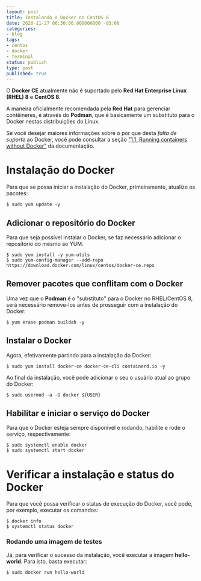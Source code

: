 ```yaml
---
layout: post
title: Instalando o Docker no CentOS 8
date: 2020-11-27 06:30:00.000000000 -03:00
categories:
- blog
tags:
- centos
- docker
- terminal
status: publish
type: post
published: true
---
```


O **Docker CE** atualmente não é suportado pelo **Red Hat Enterprise Linux (RHEL) 8** e **CentOS 8**.

A maneira oficialmente recomendada pela **Red Hat** para gerenciar contêineres, é através do **Podman**, que é basicamente um substituto para o Docker nestas distribuições do Linux.

Se você desejar maiores informações sobre o por que desta *falta de suporte* ao Docker, você pode consultar a seção ["1.1. Running containers without Docker"](https://access.redhat.com/documentation/en-us/red_hat_enterprise_linux/8/html-single/building_running_and_managing_containers/index) da documentação.

# Instalação do Docker

Para que se possa iniciar a instalação do Docker, primeiramente, atualize os pacotes:

	$ sudo yum update -y

## Adicionar o repositório do Docker

Para que seja possível instalar o Docker, se faz necessário adicionar o repositório do mesmo ao YUM.

	$ sudo yum install -y yum-utils
	$ sudo yum-config-manager --add-repo https://download.docker.com/linux/centos/docker-ce.repo

## Remover pacotes que conflitam com o Docker

Uma vez que o **Podman** é o "substituto" para o Docker no RHEL/CentOS 8, será necessário remove-los antes de prosseguir com a instalação do Docker:

	$ yum erase podman buildah -y

## Instalar o Docker

Agora, efetivamente partindo para a instalação do Docker:

	$ sudo yum install docker-ce docker-ce-cli containerd.io -y

Ao final da instalação, você pode adicionar o seu o usuário atual ao grupo do Docker:

	$ sudo usermod -a -G docker ${USER}

## Habilitar e iniciar o serviço do Docker

Para que o Docker esteja sempre disponível e rodando, habilite e rode o serviço, respectivamente:

	$ sudo systemctl enable docker
	$ sudo systemctl start docker

# Verificar a instalação e status do Docker

Para que você possa verificar o status de execução do Docker, você pode, por exemplo, executar os comandos:

	$ docker info
	$ systemctl status docker

### Rodando uma imagem de testes

Já, para verificar o sucesso da instalação, você executar a imagem **hello-world**.
Para isto, basta executar:

	$ sudo docker run hello-world


